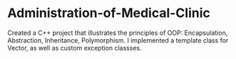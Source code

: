 # Administration-of-Medical-Clinic
Created a C++ project that illustrates the principles of OOP: Encapsulation, Abstraction, Inheritance, Polymorphism.
I implemented a template class for Vector, as well as custom exception classses.
